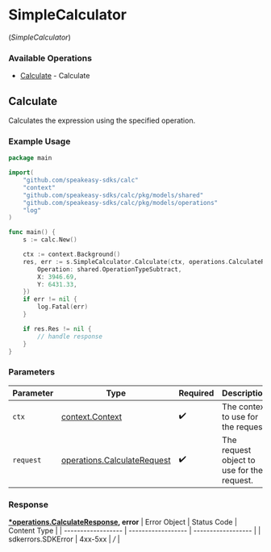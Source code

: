 # SimpleCalculator
(*SimpleCalculator*)

### Available Operations

* [Calculate](#calculate) - Calculate

## Calculate

Calculates the expression using the specified operation.

### Example Usage

```go
package main

import(
	"github.com/speakeasy-sdks/calc"
	"context"
	"github.com/speakeasy-sdks/calc/pkg/models/shared"
	"github.com/speakeasy-sdks/calc/pkg/models/operations"
	"log"
)

func main() {
    s := calc.New()

    ctx := context.Background()
    res, err := s.SimpleCalculator.Calculate(ctx, operations.CalculateRequest{
        Operation: shared.OperationTypeSubtract,
        X: 3946.69,
        Y: 6431.33,
    })
    if err != nil {
        log.Fatal(err)
    }

    if res.Res != nil {
        // handle response
    }
}
```

### Parameters

| Parameter                                                                      | Type                                                                           | Required                                                                       | Description                                                                    |
| ------------------------------------------------------------------------------ | ------------------------------------------------------------------------------ | ------------------------------------------------------------------------------ | ------------------------------------------------------------------------------ |
| `ctx`                                                                          | [context.Context](https://pkg.go.dev/context#Context)                          | :heavy_check_mark:                                                             | The context to use for the request.                                            |
| `request`                                                                      | [operations.CalculateRequest](../../pkg/models/operations/calculaterequest.md) | :heavy_check_mark:                                                             | The request object to use for the request.                                     |


### Response

**[*operations.CalculateResponse](../../pkg/models/operations/calculateresponse.md), error**
| Error Object       | Status Code        | Content Type       |
| ------------------ | ------------------ | ------------------ |
| sdkerrors.SDKError | 4xx-5xx            | */*                |
